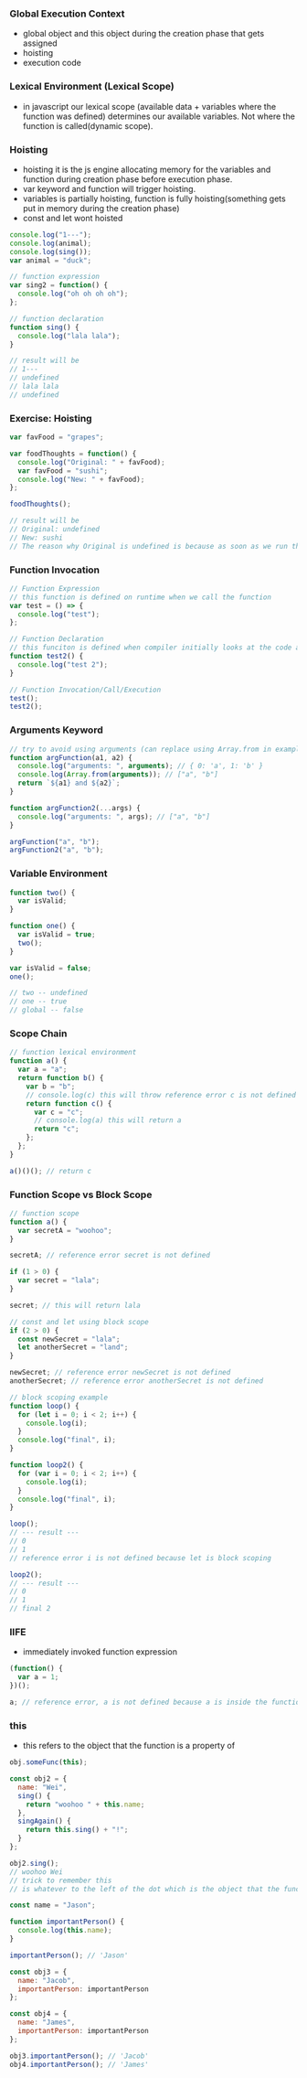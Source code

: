 ### Global Execution Context

- global object and this object during the creation phase that gets assigned
- hoisting
- execution code

### Lexical Environment (Lexical Scope)

- in javascript our lexical scope (available data + variables where the function was defined) determines our available variables. Not where the function is called(dynamic scope).

### Hoisting

- hoisting it is the js engine allocating memory for the variables and function during creation phase before execution phase.
- var keyword and function will trigger hoisting.
- variables is partially hoisting, function is fully hoisting(something gets put in memory during the creation phase)
- const and let wont hoisted

```js
console.log("1---");
console.log(animal);
console.log(sing());
var animal = "duck";

// function expression
var sing2 = function() {
  console.log("oh oh oh oh");
};

// function declaration
function sing() {
  console.log("lala lala");
}

// result will be
// 1---
// undefined
// lala lala
// undefined
```

### Exercise: Hoisting

```js
var favFood = "grapes";

var foodThoughts = function() {
  console.log("Original: " + favFood);
  var favFood = "sushi";
  console.log("New: " + favFood);
};

foodThoughts();

// result will be
// Original: undefined
// New: sushi
// The reason why Original is undefined is because as soon as we run this function a new execution context is created, and inside this execution context hoisting happens during the creation phase, so it will hoist the favFood to undefined. (hoisting only applicable when see var keywords or function)
```

### Function Invocation

```js
// Function Expression
// this function is defined on runtime when we call the function
var test = () => {
  console.log("test");
};

// Function Declaration
// this funciton is defined when compiler initially looks at the code and start hoisting and allocating memory
function test2() {
  console.log("test 2");
}

// Function Invocation/Call/Execution
test();
test2();
```

### Arguments Keyword

```js
// try to avoid using arguments (can replace using Array.from in example 1 or spread operator in example 2)
function argFunction(a1, a2) {
  console.log("arguments: ", arguments); // { 0: 'a', 1: 'b' }
  console.log(Array.from(arguments)); // ["a", "b"]
  return `${a1} and ${a2}`;
}

function argFunction2(...args) {
  console.log("arguments: ", args); // ["a", "b"]
}

argFunction("a", "b");
argFunction2("a", "b");
```

### Variable Environment

```js
function two() {
  var isValid;
}

function one() {
  var isValid = true;
  two();
}

var isValid = false;
one();

// two -- undefined
// one -- true
// global -- false
```

### Scope Chain

```js
// function lexical environment
function a() {
  var a = "a";
  return function b() {
    var b = "b";
    // console.log(c) this will throw reference error c is not defined
    return function c() {
      var c = "c";
      // console.log(a) this will return a
      return "c";
    };
  };
}

a()()(); // return c
```

### Function Scope vs Block Scope

```js
// function scope
function a() {
  var secretA = "woohoo";
}

secretA; // reference error secret is not defined

if (1 > 0) {
  var secret = "lala";
}

secret; // this will return lala

// const and let using block scope
if (2 > 0) {
  const newSecret = "lala";
  let anotherSecret = "land";
}

newSecret; // reference error newSecret is not defined
anotherSecret; // reference error anotherSecret is not defined

// block scoping example
function loop() {
  for (let i = 0; i < 2; i++) {
    console.log(i);
  }
  console.log("final", i);
}

function loop2() {
  for (var i = 0; i < 2; i++) {
    console.log(i);
  }
  console.log("final", i);
}

loop();
// --- result ---
// 0
// 1
// reference error i is not defined because let is block scoping

loop2();
// --- result ---
// 0
// 1
// final 2
```

### IIFE

- immediately invoked function expression

```js
(function() {
  var a = 1;
})();

a; // reference error, a is not defined because a is inside the function scope
```

### this

- this refers to the object that the function is a property of

```js
obj.someFunc(this);

const obj2 = {
  name: "Wei",
  sing() {
    return "woohoo " + this.name;
  },
  singAgain() {
    return this.sing() + "!";
  }
};

obj2.sing();
// woohoo Wei
// trick to remember this
// is whatever to the left of the dot which is the object that the function is a property of

const name = "Jason";

function importantPerson() {
  console.log(this.name);
}

importantPerson(); // 'Jason'

const obj3 = {
  name: "Jacob",
  importantPerson: importantPerson
};

const obj4 = {
  name: "James",
  importantPerson: importantPerson
};

obj3.importantPerson(); // 'Jacob'
obj4.importantPerson(); // 'James'
```

